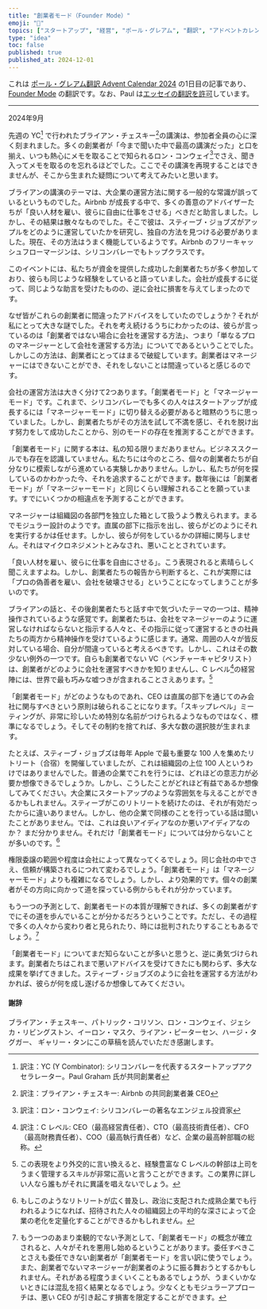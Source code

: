 ```yaml
---
title: "創業者モード（Founder Mode）"
emoji: "🚀"
topics: ["スタートアップ", "経営", "ポール・グレアム", "翻訳", "アドベントカレンダー"]
type: "idea"
toc: false
published: true
published_at: 2024-12-01
---
```


これは [ポール・グレアム翻訳 Advent Calendar 2024](https://adventar.org/calendars/10831) の1日目の記事であり、[Founder Mode](https://paulgraham.com/foundermode.html) の翻訳です。なお、Paul は[エッセイの翻訳を許可](https://paulgraham.com/gfaq.html)しています。

----

2024年9月

先週の YC[^q1] で行われたブライアン・チェスキー[^q2]の講演は、参加者全員の心に深く刻まれました。多くの創業者が「今まで聞いた中で最高の講演だった」と口を揃え、いつも熱心にメモを取ることで知られるロン・コンウェイ[^q3]でさえ、聞き入ってメモを取るのを忘れるほどでした。ここでその講演を再現することはできませんが、そこから生まれた疑問について考えてみたいと思います。

ブライアンの講演のテーマは、大企業の運営方法に関する一般的な常識が誤っているというものでした。Airbnb が成長する中で、多くの善意のアドバイザーたちが「良い人材を雇い、彼らに自由に仕事をさせる」べきだと助言しました。しかし、その結果は散々なものでした。そこで彼は、スティーブ・ジョブズがアップルをどのように運営していたかを研究し、独自の方法を見つける必要がありました。現在、その方法はうまく機能しているようです。Airbnb のフリーキャッシュフローマージンは、シリコンバレーでもトップクラスです。

このイベントには、私たちが資金を提供した成功した創業者たちが多く参加しており、彼らも同じような経験をしていると語っていました。会社が成長するに従って、同じような助言を受けたものの、逆に会社に損害を与えてしまったのです。

なぜ皆がこれらの創業者に間違ったアドバイスをしていたのでしょうか？それが私にとって大きな謎でした。それを考え続けるうちにわかったのは、彼らが言っているのは「創業者ではない場合に会社を運営する方法」、つまり「単なるプロのマネージャーとして会社を運営する方法」についてであるということでした。しかしこの方法は、創業者にとってはまるで破綻しています。創業者はマネージャーにはできないことができ、それをしないことは間違っていると感じるのです。

会社の運営方法は大きく分けて2つあります。「創業者モード」と「マネージャーモード」です。これまで、シリコンバレーでも多くの人々はスタートアップが成長するには「マネージャーモード」に切り替える必要があると暗黙のうちに思っていました。しかし、創業者たちがその方法を試して不満を感じ、それを脱け出す努力をして成功したことから、別のモードの存在を推測することができます。

「創業者モード」に関する本は、私の知る限りまだありません。ビジネススクールでも存在を認識していません。私たちには今のところ、個々の創業者たちが自分なりに模索しながら進めている実験しかありません。しかし、私たちが何を探しているのかわかった今、それを追求することができます。数年後には「創業者モード」が「マネージャーモード」と同じくらい理解されることを願っています。すでにいくつかの相違点を予測することができます。

マネージャーは組織図の各部門を独立した箱として扱うよう教えられます。まるでモジュラー設計のようです。直属の部下に指示を出し、彼らがどのようにそれを実行するかは任せます。しかし、彼らが何をしているかの詳細に関与しません。それはマイクロネジメントとみなされ、悪いこととされています。

「良い人材を雇い、彼らに仕事を自由にさせる」。こう表現されると素晴らしく聞こえますよね。しかし、創業者たちの報告から判断すると、これが実際には「プロの偽善者を雇い、会社を破壊させる」ということになってしまうことが多いのです。

ブライアンの話と、その後創業者たちと話す中で気づいたテーマの一つは、精神操作されているような感覚です。創業者たちは、会社をマネージャーのように運営しなければならないと指示する人々と、その指示に従って運営するときの社員たちの両方から精神操作を受けているように感じます。通常、周囲の人々が皆反対している場合、自分が間違っていると考えるべきです。しかし、これはその数少ない例外の一つです。自らも創業者でない VC（ベンチャーキャピタリスト）は、創業者がどのように会社を運営すべきかを知りませんし、C レベル[^q4]の経営陣には、世界で最も巧みな嘘つきが含まれることさえあります。[^p1]

「創業者モード」がどのようなものであれ、CEO は直属の部下を通じてのみ会社に関与すべきという原則は破られることになります。「スキップレベル」ミーティングが、非常に珍しいため特別な名前がつけられるようなものではなく、標準になるでしょう。そしてその制約を捨てれば、多大な数の選択肢が生まれます。

たとえば、スティーブ・ジョブズは毎年 Apple で最も重要な 100 人を集めたリトリート（合宿）を開催していましたが、これは組織図の上位 100 人というわけではありませんでした。普通の企業でこれを行うには、どれほどの意志力が必要か想像できるでしょうか。しかし、こうしたことがどれほど有益であるか想像してみてください。大企業にスタートアップのような雰囲気を与えることができるかもしれません。スティーブがこのリトリートを続けたのは、それが有効だったからに違いありません。しかし、他の企業で同様のことを行っている話は聞いたことがありません。では、これは良いアイディアなのか悪いアイディアなのか？ まだ分かりません。それだけ「創業者モード」については分からないことが多いのです。[^p2]

権限委譲の範囲や程度は会社によって異なってくるでしょう。同じ会社の中でさえ、信頼が構築されるにつれて変わるでしょう。「創業者モード」は「マネージャーモード」よりも複雑になるでしょう。しかし、より効果的です。個々の創業者がその方向に向かって道を探っている例からもそれが分かっています。

もう一つの予測として、創業者モードの本質が理解できれば、多くの創業者がすでにその道を歩んでいることが分かるだろうということです。ただし、その過程で多くの人々から変わり者と見られたり、時には批判されたりすることもあるでしょう。[^p3]

「創業者モード」についてまだ知らないことが多いと思うと、逆に勇気づけられます。創業者たちはこれまで悪いアドバイスを受けてきたにも関わらず、多大な成果を挙げてきました。スティーブ・ジョブズのように会社を運営する方法がわかれば、彼らが何を成し遂げるか想像してみてください。

#### 謝辞

ブライアン・チェスキー、パトリック・コリソン、ロン・コンウェイ、ジェシカ・リビングストン、イーロン・マスク、ライアン・ピーターセン、ハージ・タグガー、 ギャリー・タンにこの草稿を読んでいただき感謝します。

[^p1]: この表現をより外交的に言い換えると、経験豊富な C レベルの幹部は上司をうまく管理するスキルが非常に高いと言うことができます。この業界に詳しい人なら誰もがそれに異議を唱えないでしょう。

[^p2]: もしこのようなリトリートが広く普及し、政治に支配された成熟企業でも行われるようになれば、招待された人々の組織図上の平均的な深さによって企業の老化を定量化することができるかもしれません。

[^p3]: もう一つのあまり楽観的でない予測として、「創業者モード」の概念が確立されると、人々がそれを悪用し始めるということがあります。委任すべきことさえも委任できない創業者が「創業者モード」を言い訳に使うでしょう。また、創業者でないマネージャーが創業者のように振る舞おうとするかもしれません。それがある程度うまくいくこともあるでしょうが、うまくいかないときには混乱を招く結果となるでしょう。少なくともモジュラーアプローチは、悪い CEO が引き起こす損害を限定することができます。

[^q1]: 訳注：YC (Y Combinator): シリコンバレーを代表するスタートアップアクセラレーター。Paul Graham 氏が共同創業者

[^q2]: 訳注：ブライアン・チェスキー: Airbnb の共同創業者兼 CEO

[^q3]: 訳注：ロン・コンウェイ: シリコンバレーの著名なエンジェル投資家

[^q4]: 訳注：C レベル: CEO（最高経営責任者）、CTO（最高技術責任者）、CFO（最高財務責任者）、COO（最高執行責任者）など、企業の最高幹部職の総称。